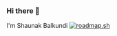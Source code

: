### Hi there 👋

I'm Shaunak Balkundi
[![roadmap.sh](https://api.roadmap.sh/v1-badge/wide/64688c3b410780a6d9b9c7f0?variant=dark)](https://roadmap.sh)
